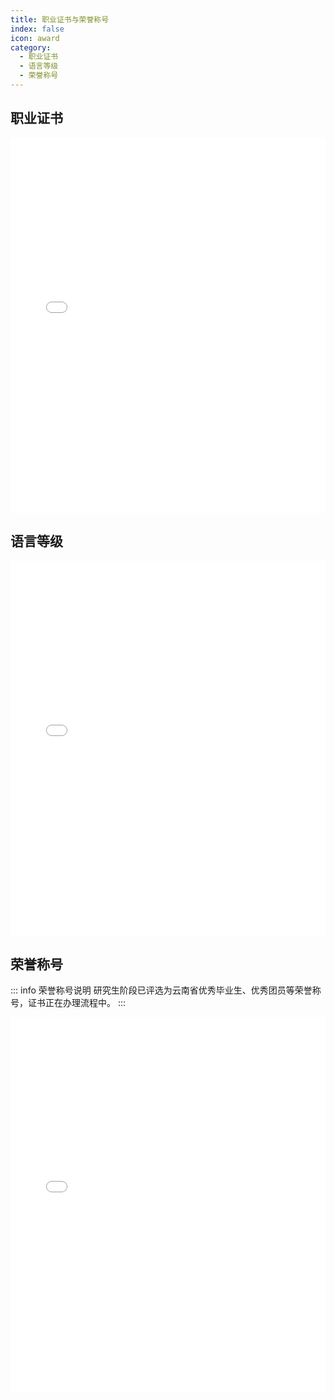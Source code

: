 ```yaml
---
title: 职业证书与荣誉称号
index: false
icon: award
category:
  - 职业证书
  - 语言等级
  - 荣誉称号
---
```


## 职业证书

[//]: # (<embed src="/pdfs/zhiyezhengshu_1_huizong.pdf" width="100%" height="600px" type="application/pdf" />)
<iframe src="/pdfjs/web/viewer.html?file=/pdfs/zhiyezhengshu_1_huizong.pdf" width="100%" height="600px" style="border: none;"></iframe>

## 语言等级

[//]: # (<embed src="/pdfs/yuyandengji_1_siliuji.pdf" width="100%" height="600px" type="application/pdf" />)
<iframe src="/pdfjs/web/viewer.html?file=/pdfs/yuyandengji_1_siliuji.pdf" width="100%" height="600px" style="border: none;"></iframe>

## 荣誉称号
::: info 荣誉称号说明
研究生阶段已评选为云南省优秀毕业生、优秀团员等荣誉称号，证书正在办理流程中。
:::

[//]: # (<embed src="/pdfs/rongyuchenghao_1_huizong.pdf" width="100%" height="600px" type="application/pdf" />)
<iframe src="/pdfjs/web/viewer.html?file=/pdfs/rongyuchenghao_1_huizong.pdf" width="100%" height="600px" style="border: none;"></iframe>


[//]: # ()
[//]: # ()
[//]: # (## 个人信息)

[//]: # ()
[//]: # (- 姓名：许哲远)

[//]: # (- 电话：13733444015 / 18987899085)

[//]: # (- 邮箱：xuzheyuan0712@163.com)

[//]: # (- 籍贯：湖北武汉)

[//]: # (- 学历：硕士应届毕业生（可随时到岗）)

[//]: # (- 主页：[https://xuzheyuan.com]&#40;https://xuzheyuan.com&#41;)

[//]: # (- Github：[https://github.com/xzxzy12345XZY]&#40;https://github.com/xzxzy12345XZY&#41;)

[//]: # ()
[//]: # (## 🎓 教育经历)

[//]: # ()
[//]: # (### **云南大学（211｜双一流） - 软件工程 硕士 软件学院**  )

[//]: # (2022年09月 - 2025年06月  )

[//]: # (2025届云南省优秀硕士毕业生、优秀团员、优秀班级干部)

[//]: # ()
[//]: # (### **湖北中医药大学 - 物联网工程 本科 信息工程学院**  )

[//]: # (2018年09月 - 2022年06月  )

[//]: # (2022届信息工程学院优秀毕业生、中国电信“飞Young创业英雄汇”大学生双创先锋)

[//]: # ()
[//]: # ()
[//]: # (## 🧪 实习与科研经历)

[//]: # ()
[//]: # (### **云南若愚科技有限公司 - 后端开发工程师**  )

[//]: # (2024年06月 - 2024年09月  )

[//]: # (项目背景：面向智慧医养场景定制开发的双端系统，包含后台管理端与家属小程序，聚焦智慧健康监测，采集老人生命体征实现告警管理。  )

[//]: # (➤ 设备接入与数据采集：接入心率体温等健康监测设备，基于阿里云 IoT 平台完成产品建模与 MQTT 数据上报配置，支持数据模拟调试；  )

[//]: # (➤ 智能告警规则与数据处理：制定基于指标阈值的告警逻辑，支持异常心率体温等数据的自动判别、定时检测与 Redis 缓存沉默期管理；  )

[//]: # (➤ 实时预警与数据展示：通过 WebSocket 搭建前后端双向通信通道，实现告警信息的实时推送与页面弹窗提醒及支持健康数据可视化。)

[//]: # ()
[//]: # (### **云南省教育厅研究生科研基金 - 项目负责人**  )

[//]: # (2023年11月 - 2025年04月  )

[//]: # (项目背景：基于手环手表等可穿戴设备数据，构建面向帕金森病智能诊断的机器学习评估体系，实现日常场景下的自动识别与精准分析。  )

[//]: # (➤ 构建基于可穿戴传感器的多活动细粒度帕金森病情评估数据集，开发涵盖采集、预处理与多活动融合策略建模的病情评估框架代码库；  )

[//]: # (➤ 聚焦解决标签噪声与个体差异性，第一作者发表3篇国际论文（BIBM2024、ICAPADS2023），并协调团队成员共发表7篇国际论文；  )

[//]: # (➤ 主导多个创新创业竞赛获国家级奖项，组织参与中国移动研究院与医院评估，获得首席科学家推荐信与两家企业共计200万元投资意向。)

[//]: # ()
[//]: # (---)

[//]: # ()
[//]: # (## 🛠️ 专业技能)

[//]: # ()
[//]: # (- **Java基础**：掌握集合、反射、IO、异常处理、设计模式，阅读 HashMap 源码并理解扩容机制与线程安全问题；)

[//]: # (- **并发编程**：熟悉 ThreadLocal、synchronized、volatile、CAS 等并发原语，掌握线程隔离与并发控制策略；)

[//]: # (- **JVM原理**：了解内存结构、类加载机制、GC 回收流程与元空间管理，具备基本调优与性能诊断能力；)

[//]: # (- **开发框架**：熟练使用 Spring Boot、Spring MVC、MyBatis 等，理解 IoC、AOP 与 Bean 生命周期全流程；)

[//]: # (- **数据库**：掌握 MySQL 索引优化、事务一致性、锁机制，熟悉 Redis 多结构及缓存穿透/击穿/雪崩等处理策略；)

[//]: # (- **工具部署**：了解 Linux 常用命令，熟练使用 Git、Maven、Docker 等工具实现项目构建、镜像管理与自动化部署；)

[//]: # (- **其他能力**：了解大语言模型 API 对接流程，具备 RAG 检索增强与轻量级 Agent 系统构建及功能集成经验。)

[//]: # ()
[//]: # (---)

[//]: # ()
[//]: # (## 💼 项目经历)

[//]: # ()
[//]: # (### **基于 DDD 架构的小型商城支付系统 - 后端开发**)

[//]: # (2024年11月 - 2024年12月  )

[//]: # (项目描述：主导开发基于 DDD 架构的商城支付系统，覆盖用户下单至支付的完整链路。项目初期采用 MVC 架构，后期重构为 DDD，完成聚合划分、实体建模与领域服务抽象，提升系统扩展性与业务表达力，并集成微信、支付宝接口，保障支付流程的安全性与稳定性。  )

[//]: # (核心技术：Spring Boot、MyBatis、MySQL、Redis、Docker、NATAPP、微信公众号 API、支付宝 SDK  )

[//]: # (- 架构升级与模块设计：完成从 MVC 向 DDD 架构重构，抽象聚合根与领域服务，提升系统可维护性与模块解耦；  )

[//]: # (- 支付链路打通与安全防护：集成微信、支付宝支付接口，结合用户 IP 实现安全策略与模板消息提醒，保障交易稳定性；  )

[//]: # (- 本地联调与真实环境验证：基于 NATAPP 实现内网穿透，完成订单模块校验、持久化与支付流程全链路调试。)

[//]: # ()
[//]: # (### **RAG大模型驱动的CI自动化代码评审组件 - 后端开发**)

[//]: # (2025年02月 - 2025年03月  )

[//]: # (项目简介：主导构建本地部署的 DeepSeek 大模型自动化代码评审组件，融合 RAG 技术，前端支持对话检索与知识库实时更新，后端基于 Spring AI 提供语义增强支持。开发者提交 Git 合并请求后，组件自动分析改动内容，生成评审建议并通过微信公众号实时推送。  )

[//]: # (核心技术：Spring Boot、Spring AI、GitHub Actions、PostgreSQL、Redis、Docker、Ollama + DeepSeek、微信公众号 API  )

[//]: # (- RAG 支撑与私有知识接入：前端支持对话检索与文档上传，构建可嵌入更新的动态私有知识库，为大模型提供语义上下文支持；  )

[//]: # (- 本地部署的大模型评审引擎：本地部署 DeepSeek 模型实现代码语义理解与结构化评审建议生成，提升审查智能性并保障数据隐私；  )

[//]: # (- CI 自动化部署与结果推送：GitHub Actions 实现组件自动构建与部署，结合微信公众号 API 完成评审结果即时通知与闭环反馈。)

[//]: # ()
[//]: # (---)

[//]: # ()
[//]: # (## 🏅 职业技能与竞赛奖项)

[//]: # ()
[//]: # (- **职业证书**：2021年通过计算机专业与软件专业技术资格-网络工程师（中级）、CCF-B类会议ICASSP2025审稿人证书)

[//]: # (- **语言等级**：大学英语四级（CET-4），大学英语六级（CET-6）)

[//]: # (- **竞赛奖项**：2024服务外包大赛国家二等奖、2023中国国际“互联网+”大赛国家铜奖、2023华为昇腾AI大赛省级铜奖，均任负责人)
